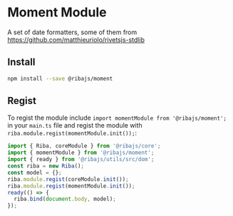 # Moment Module

A set of date formatters, some of them from https://github.com/matthieuriolo/rivetsjs-stdlib

## Install

```bash
npm install --save @ribajs/moment
```

## Regist

To regist the module include `import momentModule from '@ribajs/moment';` in your `main.ts` file and regist the module with `riba.module.regist(momentModule.init());`:

```ts
import { Riba, coreModule } from '@ribajs/core';
import { momentModule } from '@ribajs/moment';
import { ready } from '@ribajs/utils/src/dom';
const riba = new Riba();
const model = {};
riba.module.regist(coreModule.init());
riba.module.regist(momentModule.init());
ready(() => {
  riba.bind(document.body, model);
});
```
